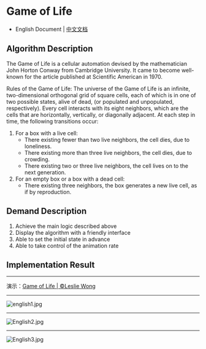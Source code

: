 # Game of Life

- English Document | [中文文档](https://github.com/Leslie-Wong-H/GameofLIfe/blob/master/docs/README_zh-CN.md)

## Algorithm Description

The Game of Life is a cellular automation devised by the mathematician John Horton Conway from Cambridge University. It came to become well-known for the article published at Scientific American in 1970.

Rules of the Game of Life: The universe of the Game of Life is an infinite, two-dimensional orthogonal grid of square cells, each of which is in one of two possible states, alive of dead, (or populated and unpopulated, respectively). Every cell interacts with its eight neighbors, which are the cells that are horizontally, vertically, or diagonally adjacent. At each step in time, the following transitions occur:

1. For a box with a live cell:
   - There existing fewer than two live neighbors, the cell dies, due to loneliness.
   - There existing more than three live neighbors, the cell dies, due to crowding.
   - There existing two or three live neighbors, the cell lives on to the next generation.
2. For an empty box or a box with a dead cell:
   - There existing three neighbors, the box generates a new live cell, as if by reproduction.

## Demand Description

1. Achieve the main logic described above
2. Display the algorithm with a friendly interface
3. Able to set the initial state in advance
4. Able to take control of the animation rate

## Implementation Result

---

演示：[Game of Life | ©Leslie Wong](http://lesliewong.cn/gameoflife/)

---

![english1.jpg](https://i.loli.net/2020/02/26/ra496MIGvwdgoRL.jpg)

---

![English2.jpg](https://i.loli.net/2020/02/26/fC9l4WgoOpmeAT5.jpg)

---

![English3.jpg](https://i.loli.net/2020/02/26/RzFCfDMW4jZulPd.jpg)
